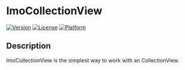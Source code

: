 # ImoCollectionView

[![Version](https://img.shields.io/cocoapods/v/ImoCollectionView.svg?style=flat)](http://cocoadocs.org/docsets/ImoCollectionView)
[![License](https://img.shields.io/cocoapods/l/ImoCollectionView.svg?style=flat)](http://cocoadocs.org/docsets/ImoCollectionView)
[![Platform](https://img.shields.io/cocoapods/p/ImoCollectionView.svg?style=flat)](http://cocoadocs.org/docsets/ImoCollectionView)

## Description

ImoCollectionView is the simplest way to work with an CollectionView.

